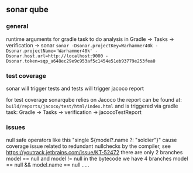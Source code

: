 ## sonar qube

### general 
runtime arguments for gradle task to do analysis in Gradle -> Tasks -> verification -> sonar
`sonar -Dsonar.projectKey=Warhammer40k -Dsonar.projectName='Warhammer40k' -Dsonar.host.url=http://localhost:9000 -Dsonar.token=sqp_a648ec29e9c953af5c1454e51eb93779e253fea0`

### test coverage

sonar will trigger tests and tests will trigger jacoco report

for test coverage sonarqube relies on Jacoco the report can be found at:
 `build/reports/jacoco/test/html/index.html`
and is triggered via gradle task:
Gradle -> Tasks -> verification -> jacocoTestReport

### issues
 null safe operators like this "single ${model?.name ?: "soldier"}"
 cause coverage issue related to redundant nullchecks by the compiler, see https://youtrack.jetbrains.com/issue/KT-52472
 there are only 2 branches model == null and model != null
 in the bytecode we have 4 branches model == null && model.name == null  .....

